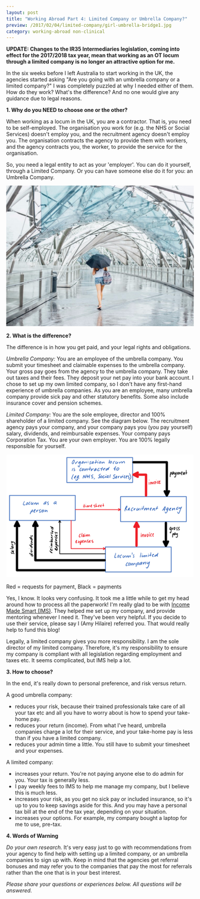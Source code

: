 ```yaml
---
layout: post
title: "Working Abroad Part 4: Limited Company or Umbrella Company?"
preview: /2017/02/04/limited-company/girl-umbrella-bridge1.jpg
category: working-abroad non-clinical
---
```


**UPDATE: Changes to the IR35 Intermediaries legislation, coming into effect for the 2017/2018 tax year, mean that working as an OT locum through a limited company is no longer an attractive option for me.** 

In the six weeks before I left Australia to start working in the UK, the agencies
started asking "Are you going with an umbrella company or a limited company?"
I was completely puzzled at why I needed either of them. How do they work?
What's the difference? And no one would give any guidance due to legal reasons.


**1. Why do you NEED to choose one or the other?**

When working as a locum in the UK, you are a contractor. That is, you need to be
self-employed. The organisation you work for (e.g. the NHS or Social Services)
doesn't employ you, and the recruitment agency doesn't employ you. The organisation
contracts the agency to provide them with workers, and the agency contracts you,
the worker, to provide the service for the organisation.

So, you need a legal entity to act as your 'employer'. You can do it yourself, through
a Limited Company. Or you can have someone else do it for you: an Umbrella Company.

![So many choices!](/2017/02/04/limited-company/girl-umbrella-bridge1.jpg)

**2. What is the difference?**

The difference is in how you get paid, and your legal rights and obligations.

*Umbrella Company:* You are an employee of the umbrella company. You submit your
timesheet and claimable expenses to the umbrella company. Your gross pay goes from
the agency to the umbrella company. They take out taxes and their fees.
They deposit your net pay into your bank account. I chose to set up my own limited company,
so I don't have any first-hand experience of umbrella companies. As you are an employee,
many umbrella company provide sick pay and other statutory benefits.
Some also include insurance cover and pension schemes.

*Limited Company:* You are the sole employee, director and 100% shareholder of a 
limited company. See the diagram below. The recruitment agency pays your company,
and your company pays you (you pay yourself) salary, dividends, and reimbursable 
expenses. Your company pays Corporation Tax. You are your own employer. 
You are 100% legally responsible for yourself.

![Limited Company Diagram](2017/02/04/limited-company/GettingPaid1.png)

<p class="caption">Red = requests for payment, Black = payments</p>

Yes, I know. It looks very confusing. It took me a little while to get my head around
how to process all the paperwork! I'm really glad to be with [Income Made Smart (IMS)](https://incomemadesmart.com/).
They helped me set up my company, and provide mentoring whenever I need it. They've been very helpful.
If you decide to use their service, please say I (Amy Hilaire) referred you. That would
really help to fund this blog!

Legally, a limited company gives you more responsibility. I am the sole director
of my limited company. Therefore, it's my responsibility to ensure my company is
compliant with all legislation regarding employment and taxes etc. It seems complicated,
but IMS help a lot.

**3. How to choose?**

In the end, it's really down to personal preference, and risk versus return.

A good umbrella company:

* reduces your risk, because their trained professionals take care of all your tax etc and all you have to worry about is how to spend your take-home pay.
* reduces your return (income). From what I've heard, umbrella companies charge a lot for their service, and your take-home pay is less than if you have a limited company.
* reduces your admin time a little. You still have to submit your timesheet and your expenses.

A limited company:

* increases your return. You're not paying anyone else to do admin for you. Your tax is generally less.
* I pay weekly fees to IMS to help me manage my company, but I believe this is much less.
* increases your risk, as you get no sick pay or included insurance, so it's up to you to keep savings aside for this. And you may have a personal tax bill at the end of the tax year, depending on your situation.
* increases your options. For example, my company bought a laptop for me to use, pre-tax.

**4. Words of Warning**

*Do your own research.* It's very easy just to go with recommendations from your agency to find help with setting
up a limited company, or an umbrella companies to sign up with. Keep in mind
that the agencies get referral bonuses and may refer you to the companies that
pay the most for referrals rather than the one that is in your best interest.

*Please share your questions or experiences below. All questions will be answered.*
